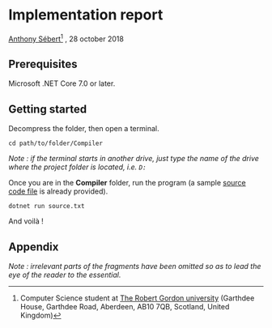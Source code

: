# Implementation report

[Anthony Sébert](mailto:antoine.sb@orange.fr)[^1] , 28 october 2018

## Prerequisites

Microsoft .NET Core 7.0 or later.

## Getting started

Decompress the folder, then open a terminal.

```
cd path/to/folder/Compiler
```

*Note : if the terminal starts in another drive, just type the name of the drive where the project folder is located, i.e. `D:`*

Once you are in the **Compiler** folder, run the program (a sample [source code file](Compiler/source.txt) is already provided).

```
dotnet run source.txt
```

And voilà !

## Appendix

*Note : irrelevant parts of the fragments have been omitted so as to lead the eye of the reader to the essential.*



[^1]: Computer Science student at [The Robert Gordon university](https://www.rgu.ac.uk/) (Garthdee House, Garthdee Road, Aberdeen, AB10 7QB, Scotland, United Kingdom)